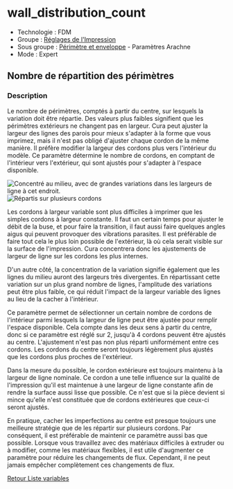 # wall_distribution_count

* Technologie : FDM
* Groupe : [Réglages de l'Impression](../print_settings/print_settings.md)
* Sous groupe : [Périmètre et enveloppe](../print_settings/print_settings.md#périmètre-et-enveloppe)  - Paramètres Arachne 
* Mode : Expert

##  Nombre de répartition des périmètres

### Description

Le nombre de périmètres, comptés à partir du centre, sur lesquels la variation doit être répartie. Des valeurs plus faibles signifient que les périmètres extérieurs ne changent pas en largeur.
Cura peut ajuster la largeur des lignes des parois pour mieux s'adapter à la forme que vous imprimez, mais il n'est pas obligé d'ajuster chaque cordon de la même manière. Il préfère modifier la largeur des cordons plus vers l'intérieur du modèle. Ce paramètre détermine le nombre de cordons, en comptant de l'intérieur vers l'extérieur, qui sont ajustés pour s'adapter à l'espace disponible.

![Concentré au milieu, avec de grandes variations dans les largeurs de ligne à cet endroit.](Images/wall_distribution_count_1.png)
![Répartis sur plusieurs cordons](Images/wall_distribution_count_5.png)

Les cordons à largeur variable sont plus difficiles à imprimer que les simples cordons à largeur constante. Il faut un certain temps pour ajuster le débit de la buse, et pour faire la transition, il faut aussi faire quelques angles aigus qui peuvent provoquer des vibrations parasites. Il est préférable de faire tout cela le plus loin possible de l'extérieur, là où cela serait visible sur la surface de l'impression. Cura concentrera donc les ajustements de largeur de ligne sur les cordons les plus internes.

D'un autre côté, la concentration de la variation signifie également que les lignes du milieu auront des largeurs très divergentes. En répartissant cette variation sur un plus grand nombre de lignes, l'amplitude des variations peut être plus faible, ce qui réduit l'impact de la largeur variable des lignes au lieu de la cacher à l'intérieur.

Ce paramètre permet de sélectionner un certain nombre de cordons de l'intérieur parmi lesquels la largeur de ligne peut être ajustée pour remplir l'espace disponible. Cela compte dans les deux sens à partir du centre, donc si ce paramètre est réglé sur 2, jusqu'à 4 cordons peuvent être ajustés au centre. L'ajustement n'est pas non plus réparti uniformément entre ces cordons. Les cordons du centre seront toujours légèrement plus ajustés que les cordons plus proches de l'extérieur.

Dans la mesure du possible, le cordon extérieure est toujours maintenu à la largeur de ligne nominale. Ce cordon a une telle influence sur la qualité de l'impression qu'il est maintenue à une largeur de ligne constante afin de rendre la surface aussi lisse que possible. Ce n'est que si la pièce devient si mince qu'elle n'est constituée que de cordons extérieures que ceux-ci seront ajustés.

En pratique, cacher les imperfections au centre est presque toujours une meilleure stratégie que de les répartir sur plusieurs cordons. Par conséquent, il est préférable de maintenir ce paramètre aussi bas que possible. Lorsque vous travaillez avec des matériaux difficiles à extruder ou à modifier, comme les matériaux flexibles, il est utile d'augmenter ce paramètre pour réduire les changements de flux. Cependant, il ne peut jamais empêcher complètement ces changements de flux.


[Retour Liste variables](variable_list.md)